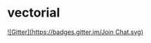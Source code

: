 # vectorial
[![Gitter](https://badges.gitter.im/Join Chat.svg)](https://gitter.im/Leko/vectorial?utm_source=badge&utm_medium=badge&utm_campaign=pr-badge&utm_content=badge)